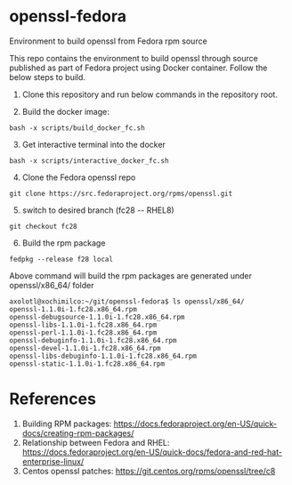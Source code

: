 # openssl-fedora
Environment to build openssl from Fedora rpm source

This repo contains the environment to build openssl through source published as part of Fedora project using Docker container.
Follow the below steps to build.

1. Clone this repository and run below commands in the repository root.

2. Build the docker image:
```
bash -x scripts/build_docker_fc.sh
```
3. Get interactive terminal into the docker
```
bash -x scripts/interactive_docker_fc.sh
```
4. Clone the Fedora openssl repo
```
git clone https://src.fedoraproject.org/rpms/openssl.git
```
5. switch to desired branch (fc28 -- RHEL8)
```
git checkout fc28
```
6. Build the rpm package
```
fedpkg --release f28 local
```
Above command will build the rpm packages are generated under openssl/x86_64/ folder
```
axolotl@xochimilco:~/git/openssl-fedora$ ls openssl/x86_64/
openssl-1.1.0i-1.fc28.x86_64.rpm
openssl-debugsource-1.1.0i-1.fc28.x86_64.rpm
openssl-libs-1.1.0i-1.fc28.x86_64.rpm
openssl-perl-1.1.0i-1.fc28.x86_64.rpm
openssl-debuginfo-1.1.0i-1.fc28.x86_64.rpm
openssl-devel-1.1.0i-1.fc28.x86_64.rpm
openssl-libs-debuginfo-1.1.0i-1.fc28.x86_64.rpm
openssl-static-1.1.0i-1.fc28.x86_64.rpm
```

# References
1. Building RPM packages: https://docs.fedoraproject.org/en-US/quick-docs/creating-rpm-packages/
2. Relationship between Fedora and RHEL: https://docs.fedoraproject.org/en-US/quick-docs/fedora-and-red-hat-enterprise-linux/
3. Centos openssl patches: https://git.centos.org/rpms/openssl/tree/c8
